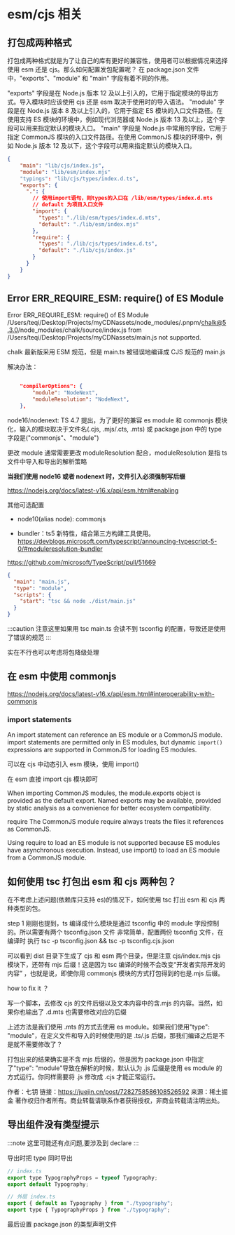 # esm/cjs 相关

## 打包成两种格式

打包成两种格式就是为了让自己的库有更好的兼容性，使用者可以根据情况来选择使用 esm 还是 cjs。那么如何配置发包配置呢？
在 package.json 文件中，"exports"、"module" 和 "main" 字段有着不同的作用。

"exports" 字段是在 Node.js 版本 12 及以上引入的，它用于指定模块的导出方式。导入模块时应该使用 cjs 还是 esm 取决于使用时的导入语法。
"module" 字段是在 Node.js 版本 8 及以上引入的，它用于指定 ES 模块的入口文件路径。在使用支持 ES 模块的环境中，例如现代浏览器或 Node.js 版本 13 及以上，这个字段可以用来指定默认的模块入口。
"main" 字段是 Node.js 中常用的字段，它用于指定 CommonJS 模块的入口文件路径。在使用 CommonJS 模块的环境中，例如 Node.js 版本 12 及以下，这个字段可以用来指定默认的模块入口。

```json title="package.json"
{
    "main": "lib/cjs/index.js",
    "module": "lib/esm/index.mjs"
    "typings": "lib/cjs/types/index.d.ts",
    "exports": {
      ".": {
        // 使用import语句，则types的入口在 /lib/esm/types/index.d.mts
        // default 为项目入口文件
        "import": {
          "types": "./lib/esm/types/index.d.mts",
          "default": "./lib/esm/index.mjs"
        },
        "require": {
          "types": "./lib/cjs/types/index.d.ts",
          "default": "./lib/cjs/index.js"
        }
      }
    }
}


```

## Error ERR_REQUIRE_ESM: require() of ES Module

Error ERR_REQUIRE_ESM: require() of ES Module /Users/teqi/Desktop/Projects/myCDNassets/node_modules/.pnpm/chalk@5.3.0/node_modules/chalk/source/index.js from /Users/teqi/Desktop/Projects/myCDNassets/main.js not supported.

chalk 最新版采用 ESM 规范，但是 main.ts 被错误地编译成 CJS 规范的 main.js

解决办法：

```json title="tsconfig.json"

    "compilerOptions": {
        "module": "NodeNext",
        "moduleResolution": "NodeNext",
    },

```

node16/nodenext: TS 4.7 提出，为了更好的兼容 es module 和 commonjs 模块化，输入的模块取决于文件名(.cjs, .mjs/.cts, .mts) 或 package.json 中的 type 字段是("commonjs"、"module")

更改 module 通常需要更改 moduleResolution 配合，moduleResolution 是指 ts 文件中导入和导出的解析策略

**当我们使用 node16 或者 nodenext 时，文件引入必须强制写后缀**

https://nodejs.org/docs/latest-v16.x/api/esm.html#enabling

其他可选配置

- node10(alias node): commonjs

- bundler：ts5 新特性，结合第三方构建工具使用。
  https://devblogs.microsoft.com/typescript/announcing-typescript-5-0/#moduleresolution-bundler

https://github.com/microsoft/TypeScript/pull/51669

```json title="package.json"
{
  "main": "main.js",
  "type": "module",
  "scripts": {
    "start": "tsc && node ./dist/main.js"
  }
}
```

:::caution
注意这里如果用 tsc main.ts 会读不到 tsconfig 的配置，导致还是使用了错误的规范
:::

实在不行也可以考虑将包降级处理

## 在 esm 中使用 commonjs

https://nodejs.org/docs/latest-v16.x/api/esm.html#interoperability-with-commonjs

### import statements

An import statement can reference an ES module or a CommonJS module.
import statements are permitted only in ES modules,
but dynamic `import()` expressions are supported in CommonJS for loading ES modules.

可以在 cjs 中动态引入 esm 模块，使用 import()

在 esm 直接 import cjs 模块即可

When importing CommonJS modules, the module.exports object is provided as the default export. Named exports may be available, provided by static analysis as a convenience for better ecosystem compatibility.

require
The CommonJS module require always treats the files it references as CommonJS.

Using require to load an ES module is not supported because ES modules have asynchronous execution. Instead, use import() to load an ES module from a CommonJS module.

## 如何使用 tsc 打包出 esm 和 cjs 两种包？

在不考虑上述问题(依赖库只支持 es)的情况下，如何使用 tsc 打出 esm 和 cjs 两种类型的包。

step 1
刚刚也提到，ts 编译成什么模块是通过 tsconfig 中的 module 字段控制的。所以需要有两个 tsconfig.json 文件
非常简单，配置两份 tsconfig 文件，在编译时 执行
tsc -p tsconfig.json && tsc -p tsconfig.cjs.json

可以看到 dist 目录下生成了 cjs 和 esm 两个目录，但是注意 cjs/index.mjs cjs 模块下，还带有 mjs 后缀！这是因为 tsc 编译的时候不会改变“开发者实际开发的内容” ，也就是说，即使你用 commonjs 模块的方式打包得到的也是.mjs 后缀。

how to fix it ？

写一个脚本，去修改 cjs 的文件后缀以及文本内容中的含.mjs 的内容。当然，如果你也输出了 .d.mts 也需要修改对应的后缀

上述方法是我们使用 .mts 的方式去使用 es module。如果我们使用"type": "module"，在定义文件和导入的时候使用的是 .ts/.js 后缀，那我们编译之后是不是就不需要修改了？

打包出来的结果确实是不含 mjs 后缀的，但是因为 package.json 中指定了"type": "module"导致在解析的时候，默认认为 .js 后缀是使用 es module 的方式运行。你同样需要将 .js 修改成 .cjs 才能正常运行。

作者：七钥
链接：https://juejin.cn/post/7282758586108526592
来源：稀土掘金
著作权归作者所有。商业转载请联系作者获得授权，非商业转载请注明出处。

## 导出组件没有类型提示

:::note
这里可能还有点问题,要涉及到 declare
:::

导出时把 type 同时导出

```js
// index.ts
export type TypographyProps = typeof Typography;
export default Typography;
```

```js
// 外层 index.ts
export { default as Typography } from "./typography";
export type { TypographyProps } from "./typography";
```

最后设置 package.json 的类型声明文件
